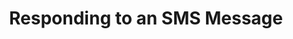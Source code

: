 ---
class: 'vonage-apis'
title: 'Responding to an SMS Message'
youtube: 'RFsQFUuaRn8'
order: 7
length: 229
---